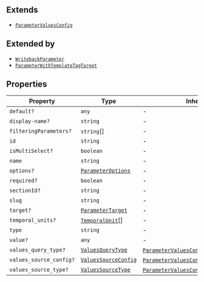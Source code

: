 ## Extends

- [`ParameterValuesConfig`](ParameterValuesConfig.md)

## Extended by

- [`WritebackParameter`](WritebackParameter.md)
- [`ParameterWithTemplateTagTarget`](ParameterWithTemplateTagTarget.md)

## Properties

| Property | Type | Inherited from |
| ------ | ------ | ------ |
| <a id="default"></a> `default?` | `any` | - |
| <a id="display-name"></a> `display-name?` | `string` | - |
| <a id="filteringparameters"></a> `filteringParameters?` | `string`[] | - |
| <a id="id"></a> `id` | `string` | - |
| <a id="ismultiselect"></a> `isMultiSelect?` | `boolean` | - |
| <a id="name"></a> `name` | `string` | - |
| <a id="options"></a> `options?` | [`ParameterOptions`](ParameterOptions.md) | - |
| <a id="required"></a> `required?` | `boolean` | - |
| <a id="sectionid"></a> `sectionId?` | `string` | - |
| <a id="slug"></a> `slug` | `string` | - |
| <a id="target"></a> `target?` | [`ParameterTarget`](ParameterTarget.md) | - |
| <a id="temporal_units"></a> `temporal_units?` | [`TemporalUnit`](TemporalUnit.md)[] | - |
| <a id="type"></a> `type` | `string` | - |
| <a id="value"></a> `value?` | `any` | - |
| <a id="values_query_type"></a> `values_query_type?` | [`ValuesQueryType`](ValuesQueryType.md) | [`ParameterValuesConfig`](ParameterValuesConfig.md).[`values_query_type`](ParameterValuesConfig.md#values_query_type) |
| <a id="values_source_config"></a> `values_source_config?` | [`ValuesSourceConfig`](ValuesSourceConfig.md) | [`ParameterValuesConfig`](ParameterValuesConfig.md).[`values_source_config`](ParameterValuesConfig.md#values_source_config) |
| <a id="values_source_type"></a> `values_source_type?` | [`ValuesSourceType`](ValuesSourceType.md) | [`ParameterValuesConfig`](ParameterValuesConfig.md).[`values_source_type`](ParameterValuesConfig.md#values_source_type) |
